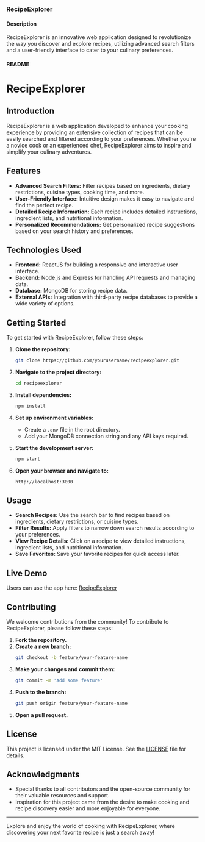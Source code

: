 ### RecipeExplorer

#### Description
RecipeExplorer is an innovative web application designed to revolutionize the way you discover and explore recipes, utilizing advanced search filters and a user-friendly interface to cater to your culinary preferences.

#### README

# RecipeExplorer

## Introduction
RecipeExplorer is a web application developed to enhance your cooking experience by providing an extensive collection of recipes that can be easily searched and filtered according to your preferences. Whether you're a novice cook or an experienced chef, RecipeExplorer aims to inspire and simplify your culinary adventures.

## Features
- **Advanced Search Filters:** Filter recipes based on ingredients, dietary restrictions, cuisine types, cooking time, and more.
- **User-Friendly Interface:** Intuitive design makes it easy to navigate and find the perfect recipe.
- **Detailed Recipe Information:** Each recipe includes detailed instructions, ingredient lists, and nutritional information.
- **Personalized Recommendations:** Get personalized recipe suggestions based on your search history and preferences.

## Technologies Used
- **Frontend:** ReactJS for building a responsive and interactive user interface.
- **Backend:** Node.js and Express for handling API requests and managing data.
- **Database:** MongoDB for storing recipe data.
- **External APIs:** Integration with third-party recipe databases to provide a wide variety of options.

## Getting Started
To get started with RecipeExplorer, follow these steps:

1. **Clone the repository:**
   ```bash
   git clone https://github.com/yourusername/recipeexplorer.git
   ```
2. **Navigate to the project directory:**
   ```bash
   cd recipeexplorer
   ```
3. **Install dependencies:**
   ```bash
   npm install
   ```
4. **Set up environment variables:**
   - Create a `.env` file in the root directory.
   - Add your MongoDB connection string and any API keys required.

5. **Start the development server:**
   ```bash
   npm start
   ```
6. **Open your browser and navigate to:**
   ```
   http://localhost:3000
   ```

## Usage
- **Search Recipes:** Use the search bar to find recipes based on ingredients, dietary restrictions, or cuisine types.
- **Filter Results:** Apply filters to narrow down search results according to your preferences.
- **View Recipe Details:** Click on a recipe to view detailed instructions, ingredient lists, and nutritional information.
- **Save Favorites:** Save your favorite recipes for quick access later.

## Live Demo
Users can use the app here: [RecipeExplorer](https://doggoop.github.io/RecipeExplorer/)

## Contributing
We welcome contributions from the community! To contribute to RecipeExplorer, please follow these steps:

1. **Fork the repository.**
2. **Create a new branch:**
   ```bash
   git checkout -b feature/your-feature-name
   ```
3. **Make your changes and commit them:**
   ```bash
   git commit -m 'Add some feature'
   ```
4. **Push to the branch:**
   ```bash
   git push origin feature/your-feature-name
   ```
5. **Open a pull request.**

## License
This project is licensed under the MIT License. See the [LICENSE](LICENSE) file for details.

## Acknowledgments
- Special thanks to all contributors and the open-source community for their valuable resources and support.
- Inspiration for this project came from the desire to make cooking and recipe discovery easier and more enjoyable for everyone.

---

Explore and enjoy the world of cooking with RecipeExplorer, where discovering your next favorite recipe is just a search away!
